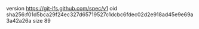 version https://git-lfs.github.com/spec/v1
oid sha256:f01d5bca29f24ec327d65719527c1dcbc6fdec02d2e918ad45e9e69a3a42a26a
size 89
